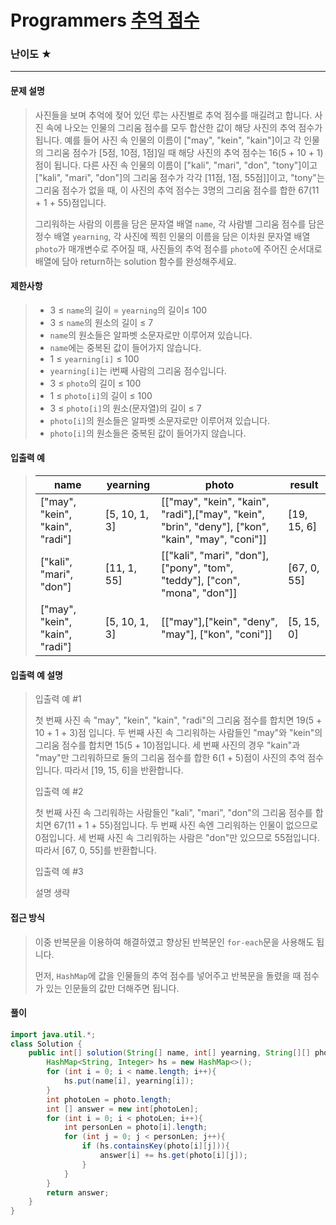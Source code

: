 # Programmers [추억 점수](https://school.programmers.co.kr/learn/courses/18/lessons/176963)

### 난이도 ★

---

#### 문제 설명

> 사진들을 보며 추억에 젖어 있던 루는 사진별로 추억 점수를 매길려고 합니다. 사진 속에 나오는 인물의 그리움 점수를 모두 합산한 값이 해당 사진의 추억 점수가 됩니다. 예를 들어 사진 속 인물의 이름이 ["may", "kein", "kain"]이고 각 인물의 그리움 점수가 [5점, 10점, 1점]일 때 해당 사진의 추억 점수는 16(5 + 10 + 1)점이 됩니다. 다른 사진 속 인물의 이름이 ["kali", "mari", "don", "tony"]이고 ["kali", "mari", "don"]의 그리움 점수가 각각 [11점, 1점, 55점]]이고, "tony"는 그리움 점수가 없을 때, 이 사진의 추억 점수는 3명의 그리움 점수를 합한 67(11 + 1 + 55)점입니다.
>
> 그리워하는 사람의 이름을 담은 문자열 배열 `name`, 각 사람별 그리움 점수를 담은 정수 배열 `yearning`, 각 사진에 찍힌 인물의 이름을 담은 이차원 문자열 배열 `photo`가 매개변수로 주어질 때, 사진들의 추억 점수를 `photo`에 주어진 순서대로 배열에 담아 return하는 solution 함수를 완성해주세요.

#### 제한사항

>- 3 ≤ `name`의 길이 = `yearning`의 길이≤ 100
>  - 3 ≤ `name`의 원소의 길이 ≤ 7
>  - `name`의 원소들은 알파벳 소문자로만 이루어져 있습니다.
>  - `name`에는 중복된 값이 들어가지 않습니다.
>  - 1 ≤ `yearning[i]` ≤ 100
>  - `yearning[i]`는 i번째 사람의 그리움 점수입니다.
>- 3 ≤ `photo`의 길이 ≤ 100
>  - 1 ≤ `photo[i]`의 길이 ≤ 100
>  - 3 ≤ `photo[i]`의 원소(문자열)의 길이 ≤ 7
>  - `photo[i]`의 원소들은 알파벳 소문자로만 이루어져 있습니다.
>  - `photo[i]`의 원소들은 중복된 값이 들어가지 않습니다.

#### 입출력 예

> | name                            | yearning      | photo                                                        | result      |
> | ------------------------------- | ------------- | ------------------------------------------------------------ | ----------- |
> | ["may", "kein", "kain", "radi"] | [5, 10, 1, 3] | [["may", "kein", "kain", "radi"],["may", "kein", "brin", "deny"], ["kon", "kain", "may", "coni"]] | [19, 15, 6] |
> | ["kali", "mari", "don"]         | [11, 1, 55]   | [["kali", "mari", "don"], ["pony", "tom", "teddy"], ["con", "mona", "don"]] | [67, 0, 55] |
> | ["may", "kein", "kain", "radi"] | [5, 10, 1, 3] | [["may"],["kein", "deny", "may"], ["kon", "coni"]]           | [5, 15, 0]  |

#### 입출력 예 설명

>입출력 예 #1
>
>첫 번째 사진 속 "may", "kein", "kain", "radi"의 그리움 점수를 합치면 19(5 + 10 + 1 + 3)점 입니다. 두 번째 사진 속 그리워하는 사람들인 "may"와 "kein"의 그리움 점수를 합치면 15(5 + 10)점입니다. 세 번째 사진의 경우 "kain"과 "may"만 그리워하므로 둘의 그리움 점수를 합한 6(1 + 5)점이 사진의 추억 점수입니다. 따라서 [19, 15, 6]을 반환합니다.
>
>입출력 예 #2
>
>첫 번째 사진 속 그리워하는 사람들인 "kali", "mari", "don"의 그리움 점수를 합치면 67(11 + 1 + 55)점입니다. 두 번째 사진 속엔 그리워하는 인물이 없으므로 0점입니다. 세 번째 사진 속 그리워하는 사람은 "don"만 있으므로 55점입니다. 따라서 [67, 0, 55]를 반환합니다.
>
>입출력 예 #3
>
>설명 생략

#### 접근 방식

> 이중 반복문을 이용하여 해결하였고 향상된 반복문인 `for-each`문을 사용해도 됩니다.
>
> 먼저, `HashMap`에 값을 인물들의 추억 점수를 넣어주고 반복문을 돌렸을 때 점수가 있는 인문들의 값만 더해주면 됩니다.

#### 풀이

```java
import java.util.*;
class Solution {
    public int[] solution(String[] name, int[] yearning, String[][] photo) {
        HashMap<String, Integer> hs = new HashMap<>();
        for (int i = 0; i < name.length; i++){
            hs.put(name[i], yearning[i]);
        }
        int photoLen = photo.length;
        int [] answer = new int[photoLen];
        for (int i = 0; i < photoLen; i++){
            int personLen = photo[i].length;
            for (int j = 0; j < personLen; j++){
                if (hs.containsKey(photo[i][j])){
                    answer[i] += hs.get(photo[i][j]);
                }
            }
        }
        return answer;
    }
}
```

